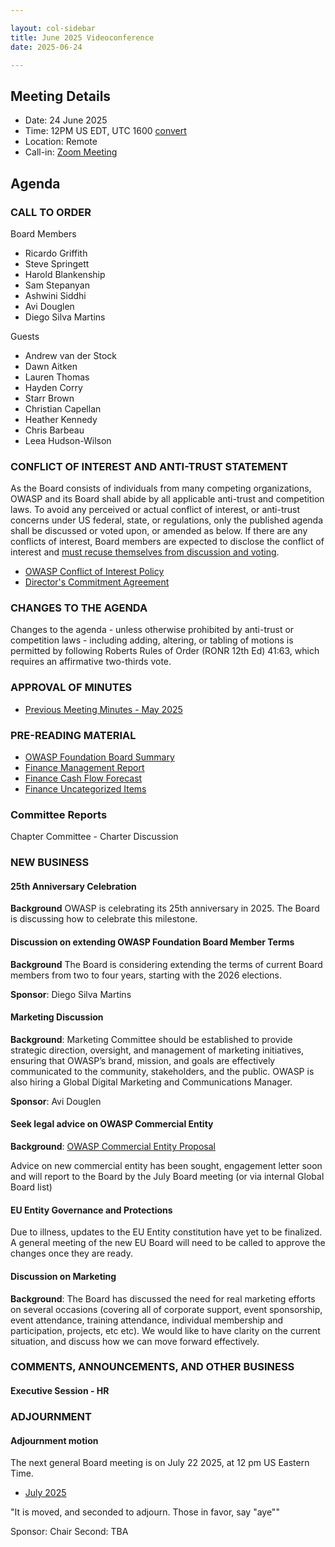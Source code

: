 ```yaml
---

layout: col-sidebar
title: June 2025 Videoconference
date: 2025-06-24

---
```


## Meeting Details

- Date: 24 June 2025
- Time: 12PM US EDT, UTC 1600 [convert](https://www.timeanddate.com/worldclock/meetingdetails.html?year=2025&month=6&day=24&hour=16&min=0&sec=0&p1=152&p2=176&p3=110&p4=136&p5=179&p6=24&p7=64)
- Location: Remote
- Call-in: [Zoom Meeting](https://us06web.zoom.us/j/82812814370?pwd=dUc1TIeKiaYL4uLQDnnYiCYA3e2fHn.1)

## Agenda

### CALL TO ORDER

Board Members
- Ricardo Griffith
- Steve Springett
- Harold Blankenship
- Sam Stepanyan
- Ashwini Siddhi
- Avi Douglen 
- Diego Silva Martins

Guests
- Andrew van der Stock
- Dawn Aitken
- Lauren Thomas
- Hayden Corry
- Starr Brown
- Christian Capellan
- Heather Kennedy
- Chris Barbeau
- Leea Hudson-Wilson

### CONFLICT OF INTEREST AND ANTI-TRUST STATEMENT

As the Board consists of individuals from many competing organizations, OWASP and its Board shall abide by all applicable anti-trust and competition laws. To avoid any perceived or actual conflict of interest, or anti-trust concerns under US federal, state, or regulations, only the published agenda shall be discussed or voted upon, or amended as below. If there are any conflicts of interest, Board members are expected to disclose the conflict of interest and [must recuse themselves from discussion and voting](https://owasp.org/www-policy/legal/bylaws#section-702-disclosure-required).

- [OWASP Conflict of Interest Policy](https://owasp.org/www-policy/operational/conflict-of-interest)
- [Director's Commitment Agreement](https://owasp.org/www-policy/legal/directors-committment-agreement)

### CHANGES TO THE AGENDA

Changes to the agenda - unless otherwise prohibited by anti-trust or competition laws - including adding, altering, or tabling of motions is permitted by following Roberts Rules of Order (RONR 12th Ed) 41:63, which requires an affirmative two-thirds vote.

### APPROVAL OF MINUTES

- [Previous Meeting Minutes - May 2025](/www-board/meetings-historical/2025/202505)

### PRE-READING MATERIAL

- [OWASP Foundation Board Summary](https://docs.google.com/presentation/d/1ssyDh6lgG0YU5k_HA46GVFNc-uJCsYhTAlkpfBK36Sg/edit?usp=sharing)
- [Finance Management Report](/www-board/attachments/202505-finance-summary.pdf)
- [Finance Cash Flow Forecast](/www-board/attachments/202505-finance-cash.pdf)
- [Finance Uncategorized Items](/www-board/attachments/202505-finance-ar.xlsx)

### Committee Reports

Chapter Committee - Charter Discussion

### NEW BUSINESS

#### 25th Anniversary Celebration

**Background** OWASP is celebrating its 25th anniversary in 2025. The Board is discussing how to celebrate this milestone.

#### Discussion on extending OWASP Foundation Board Member Terms

**Background** The Board is considering extending the terms of current Board members from two to four years, starting with the 2026 elections.

**Sponsor**: Diego Silva Martins

#### Marketing Discussion
**Background**: Marketing Committee should be established to provide strategic direction, oversight, and management of marketing initiatives, ensuring that OWASP’s brand, mission, and goals are effectively communicated to the community, stakeholders, and the public. OWASP is also hiring a Global Digital Marketing and Communications Manager.

**Sponsor**: Avi Douglen

#### Seek legal advice on OWASP Commercial Entity
**Background**: [OWASP Commercial Entity Proposal](https://docs.google.com/document/d/1EWQroUh82LkJ3h25ehGw3sxux4oZpQpgIBGQfb4sRPY/edit?tab=t.0#heading=h.blhn7u7g7jf4)

Advice on new commercial entity has been sought, engagement letter soon and will report to the Board by the July Board meeting (or via internal Global Board list)

#### EU Entity Governance and Protections

Due to illness, updates to the EU Entity constitution have yet to be finalized. A general meeting of the new EU Board will need to be called to approve the changes once they are ready.

#### Discussion on Marketing 

**Background**: The Board has discussed the need for real marketing efforts on several occasions (covering all of corporate support, event sponsorship, event attendance, training attendance, individual membership and participation, projects, etc etc). We would like to have clarity on the current situation, and discuss how we can move forward effectively. 

### COMMENTS, ANNOUNCEMENTS, AND OTHER BUSINESS

#### Executive Session - HR

### ADJOURNMENT

#### Adjournment motion

The next general Board meeting is on July 22 2025, at 12 pm US Eastern Time.

- [July 2025](https://owasp.org/www-board/meetings/202507)

"It is moved, and seconded to adjourn. Those in favor, say "aye""

Sponsor: Chair
Second: TBA
